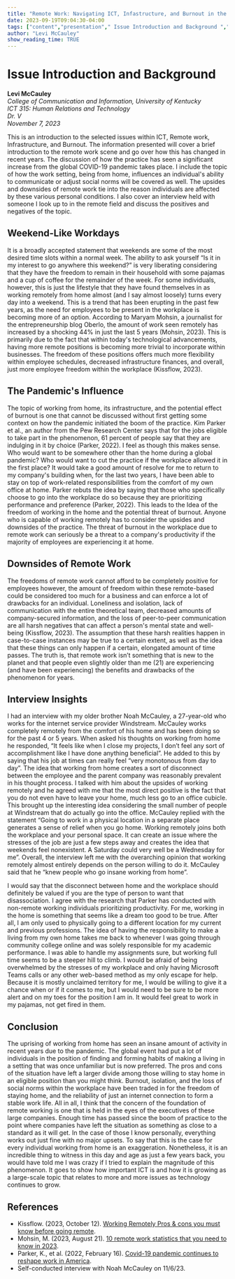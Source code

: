 ```yaml
---
title: "Remote Work: Navigating ICT, Infastructure, and Burnout in the Modern Workplace"
date: 2023-09-19T09:04:30-04:00
tags: ["content","presentation"," Issue Introduction and Background ","Remote Work",""
author: "Levi McCauley"
show_reading_time: TRUE
---
```

# Issue Introduction and Background

**Levi McCauley**  
*College of Communication and Information, University of Kentucky*  
*ICT 315: Human Relations and Technology*  
*Dr. V*  
*November 7, 2023*

This is an introduction to the selected issues within ICT, Remote work, Infrastructure, and Burnout. The information presented will cover a brief introduction to the remote work scene and go over how this has changed in recent years. The discussion of how the practice has seen a significant increase from the global COVID-19 pandemic takes place. I include the topic of how the work setting, being from home, influences an individual's ability to communicate or adjust social norms will be covered as well. The upsides and downsides of remote work tie into the reason individuals are affected by these various personal conditions. I also cover an interview held with someone I look up to in the remote field and discuss the positives and negatives of the topic.

## Weekend-Like Workdays

It is a broadly accepted statement that weekends are some of the most desired time slots within a normal week. The ability to ask yourself “Is it in my interest to go anywhere this weekend?” is very liberating considering that they have the freedom to remain in their household with some pajamas and a cup of coffee for the remainder of the week. For some individuals, however, this is just the lifestyle that they have found themselves in as working remotely from home almost (and I say almost loosely) turns every day into a weekend. This is a trend that has been erupting in the past few years, as the need for employees to be present in the workplace is becoming more of an option. According to Maryam Mohsin, a journalist for the entrepreneurship blog Oberlo, the amount of work seen remotely has increased by a shocking 44% in just the last 5 years (Mohsin, 2023). This is primarily due to the fact that within today's technological advancements, having more remote positions is becoming more trivial to incorporate within businesses. The freedom of these positions offers much more flexibility within employee schedules, decreased infrastructure finances, and overall, just more employee freedom within the workplace (Kissflow, 2023).

## The Pandemic's Influence

The topic of working from home, its infrastructure, and the potential effect of burnout is one that cannot be discussed without first getting some context on how the pandemic initiated the boom of the practice. Kim Parker et al., an author from the Pew Research Center says that for the jobs eligible to take part in the phenomenon, 61 percent of people say that they are indulging in it by choice (Parker, 2022). I feel as though this makes sense. Who would want to be somewhere other than the home during a global pandemic? Who would want to cut the practice if the workplace allowed it in the first place? It would take a good amount of resolve for me to return to my company's building when, for the last two years, I have been able to stay on top of work-related responsibilities from the comfort of my own office at home. Parker rebuts the idea by saying that those who specifically choose to go into the workplace do so because they are prioritizing performance and preference (Parker, 2022). This leads to the Idea of the freedom of working in the home and the potential threat of burnout. Anyone who is capable of working remotely has to consider the upsides and downsides of the practice. The threat of burnout in the workplace due to remote work can seriously be a threat to a company's productivity if the majority of employees are experiencing it at home.

## Downsides of Remote Work

The freedoms of remote work cannot afford to be completely positive for employees however, the amount of freedom within these remote-based could be considered too much for a business and can enforce a lot of drawbacks for an individual. Loneliness and isolation, lack of communication with the entire theoretical team, decreased amounts of company-secured information, and the loss of peer-to-peer communication are all harsh negatives that can affect a person's mental state and well-being (Kissflow, 2023). The assumption that these harsh realities happen in case-to-case instances may be true to a certain extent, as well as the idea that these things can only happen if a certain, elongated amount of time passes. The truth is, that remote work isn’t something that is new to the planet and that people even slightly older than me (21) are experiencing (and have been experiencing) the benefits and drawbacks of the phenomenon for years.

## Interview Insights

I had an interview with my older brother Noah McCauley, a 27-year-old who works for the internet service provider Windstream. McCauley works completely remotely from the comfort of his home and has been doing so for the past 4 or 5 years. When asked his thoughts on working from home he responded, “It feels like when I close my projects, I don’t feel any sort of accomplishment like I have done anything beneficial”. He added to this by saying that his job at times can really feel “very monotonous from day to day”. The idea that working from home creates a sort of disconnect between the employee and the parent company was reasonably prevalent in his thought process. I talked with him about the upsides of working remotely and he agreed with me that the most direct positive is the fact that you do not even have to leave your home, much less go to an office cubicle. This brought up the interesting idea considering the small number of people at Windstream that do actually go into the office. McCauley replied with the statement “Going to work in a physical location in a separate place generates a sense of relief when you go home. Working remotely joins both the workplace and your personal space. It can create an issue where the stresses of the job are just a few steps away and creates the idea that weekends feel nonexistent. A Saturday could very well be a Wednesday for me”. Overall, the interview left me with the overarching opinion that working remotely almost entirely depends on the person willing to do it. McCauley said that he “knew people who go insane working from home”.

I would say that the disconnect between home and the workplace should definitely be valued if you are the type of person to want that disassociation. I agree with the research that Parker has conducted with non-remote working individuals prioritizing productivity. For me, working in the home is something that seems like a dream too good to be true. After all, I am only used to physically going to a different location for my current and previous professions. The idea of having the responsibility to make a living from my own home takes me back to whenever I was going through community college online and was solely responsible for my academic performance. I was able to handle my assignments sure, but working full time seems to be a steeper hill to climb. I would be afraid of being overwhelmed by the stresses of my workplace and only having Microsoft Teams calls or any other web-based method as my only escape for help. Because it is mostly unclaimed territory for me, I would be willing to give it a chance when or if it comes to me, but I would need to be sure to be more alert and on my toes for the position I am in. It would feel great to work in my pajamas, not get fired in them.

## Conclusion

The uprising of working from home has seen an insane amount of activity in recent years due to the pandemic. The global event had put a lot of individuals in the position of finding and forming habits of making a living in a setting that was once unfamiliar but is now preferred. The pros and cons of the situation have left a larger divide among those willing to stay home in an eligible position than you might think. Burnout, isolation, and the loss of social norms within the workplace have been traded in for the freedom of staying home, and the reliability of just an internet connection to form a stable work life. All in all, I think that the concern of the foundation of remote working is one that is held in the eyes of the executives of these large companies. Enough time has passed since the boom of practice to the point where companies have left the situation as something as close to a standard as it will get. In the case of those I know personally, everything works out just fine with no major upsets. To say that this is the case for every individual working from home is an exaggeration. Nonetheless, it is an incredible thing to witness in this day and age as just a few years back, you would have told me I was crazy if I tried to explain the magnitude of this phenomenon. It goes to show how important ICT is and how it is growing as a large-scale topic that relates to more and more issues as technology continues to grow.

## References

- Kissflow. (2023, October 12). [Working Remotely Pros & cons you must know before going remote](https://kissflow.com/digital-workplace/remote-work/pros-and-cons-of-working-remotely/).
- Mohsin, M. (2023, August 21). [10 remote work statistics that you need to know in 2023](https://www.oberlo.com/blog/remote-work-statistics#:~:text=Over%20the%20last%20five%20years,by%20the%20end%20of%202022.).
- Parker, K., et al. (2022, February 16). [Covid-19 pandemic continues to reshape work in America](https://www.pewresearch.org/social-trends/2022/02/16/covid-19-pandemic-continues-to-reshape-work-in-america/).
- Self-conducted interview with Noah McCauley on 11/6/23.

